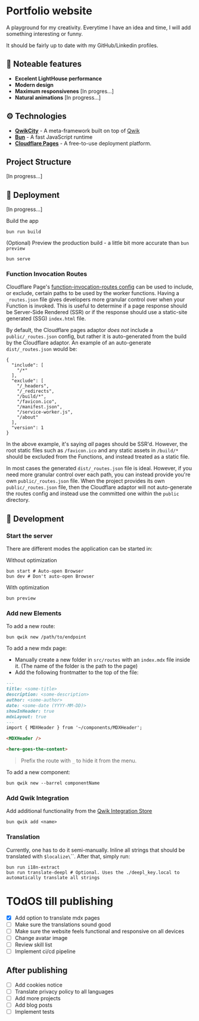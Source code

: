 # Portfolio website

A playground for my creativity. Everytime I have an idea and time, I will add something interesting or funny.

It should be fairly up to date with my GitHub/Linkedin profiles.

## 🚀 Noteable features

- **Excelent LightHouse performance**
- **Modern design**
- **Maximum responsivenes** [In progres...]
- **Natural animations** [In progress...]

## ⚙️ Technologies
- **[QwikCity](https://qwik.dev/qwikcity/overview/)** - A meta-framework built on top of [Qwik](https://qwik.dev/)
- **[Bun](https://bun.com/)** - A fast JavaScript runtime
- **[Cloudflare Pages](https://pages.cloudflare.com/)** - A free-to-use deployment platform.

## Project Structure

[In progress...]

## 📖 Deployment

[In progress...]

Build the app
```shell
bun run build
```

(Optional) Preview the production build - a little bit more accurate than `bun preview`
```shell
bun serve
```

### Function Invocation Routes

Cloudflare Page's [function-invocation-routes config](https://developers.cloudflare.com/pages/platform/functions/routing/#functions-invocation-routes) can be used to include, or exclude, certain paths to be used by the worker functions. Having a `_routes.json` file gives developers more granular control over when your Function is invoked.
This is useful to determine if a page response should be Server-Side Rendered (SSR) or if the response should use a static-site generated (SSG) `index.html` file.

By default, the Cloudflare pages adaptor _does not_ include a `public/_routes.json` config, but rather it is auto-generated from the build by the Cloudflare adaptor. An example of an auto-generate `dist/_routes.json` would be:

```
{
  "include": [
    "/*"
  ],
  "exclude": [
    "/_headers",
    "/_redirects",
    "/build/*",
    "/favicon.ico",
    "/manifest.json",
    "/service-worker.js",
    "/about"
  ],
  "version": 1
}
```

In the above example, it's saying _all_ pages should be SSR'd. However, the root static files such as `/favicon.ico` and any static assets in `/build/*` should be excluded from the Functions, and instead treated as a static file.

In most cases the generated `dist/_routes.json` file is ideal. However, if you need more granular control over each path, you can instead provide you're own `public/_routes.json` file. When the project provides its own `public/_routes.json` file, then the Cloudflare adaptor will not auto-generate the routes config and instead use the committed one within the `public` directory.


## 🐳 Development

### Start the server

There are different modes the application can be started in:

Without optimization
```shell
bun start # Auto-open Browser
bun dev # Don't auto-open Browser
```

With optimization
```shell
bun preview
```

### Add new Elements

To add a new route:
```shell
bun qwik new /path/to/endpoint
```

To add a new mdx page:
- Manually create a new folder in `src/routes` with an `index.mdx` file inside it. (The name of the folder is the path to the page)
- Add the following frontmatter to the top of the file:
```markdown
---
title: <some-title>
description: <some-description>
author: <some-author>
date: <some-date (YYYY-MM-DD)>
showInHeader: true
mdxLayout: true
---
import { MDXHeader } from '~/components/MDXHeader';

<MDXHeader />

<here-goes-the-content>
```

> Prefix the route with `_` to hide it from the menu.


To add a new component:
```shell
bun qwik new --barrel componentName
```

### Add Qwik Integration

Add additional functionality from the [Qwik Integration Store](https://qwik.dev/docs/integrations/)
```shell
bun qwik add <name>
```
### Translation
Currently, one has to do it semi-manually. Inline all strings that should be translated with `$localize\`<some-string>\``.
After that, simply run:

```shell
bun run i18n-extract
bun run translate-deepl # Optional. Uses the ./deepl_key.local to automatically translate all strings
```

# TOdOS till publishing
- [x] Add option to translate mdx pages
- [ ] Make sure the translations sound good
- [ ] Make sure the website feels functional and responsive on all devices
- [ ] Change avatar image
- [ ] Review skill list
- [ ] Implement ci/cd pipeline

## After publishing
- [ ] Add cookies notice
- [ ] Translate privacy policy to all languages
- [ ] Add more projects
- [ ] Add blog posts
- [ ] Implement tests